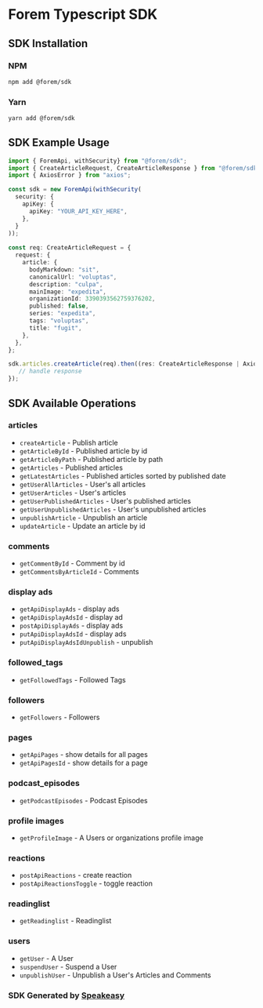 # Forem Typescript SDK

<!-- Start SDK Installation -->
## SDK Installation

### NPM

```bash
npm add @forem/sdk
```

### Yarn

```bash
yarn add @forem/sdk
```
<!-- End SDK Installation -->

## SDK Example Usage
<!-- Start SDK Example Usage -->
```typescript
import { ForemApi, withSecurity} from "@forem/sdk";
import { CreateArticleRequest, CreateArticleResponse } from "@forem/sdk/src/sdk/models/operations";
import { AxiosError } from "axios";

const sdk = new ForemApi(withSecurity(
  security: {
    apiKey: {
      apiKey: "YOUR_API_KEY_HERE",
    },
  }
));
    
const req: CreateArticleRequest = {
  request: {
    article: {
      bodyMarkdown: "sit",
      canonicalUrl: "voluptas",
      description: "culpa",
      mainImage: "expedita",
      organizationId: 3390393562759376202,
      published: false,
      series: "expedita",
      tags: "voluptas",
      title: "fugit",
    },
  },
};

sdk.articles.createArticle(req).then((res: CreateArticleResponse | AxiosError) => {
   // handle response
});
```
<!-- End SDK Example Usage -->

<!-- Start SDK Available Operations -->
## SDK Available Operations

### articles

* `createArticle` - Publish article
* `getArticleById` - Published article by id
* `getArticleByPath` - Published article by path
* `getArticles` - Published articles
* `getLatestArticles` - Published articles sorted by published date
* `getUserAllArticles` - User's all articles
* `getUserArticles` - User's articles
* `getUserPublishedArticles` - User's published articles
* `getUserUnpublishedArticles` - User's unpublished articles
* `unpublishArticle` - Unpublish an article
* `updateArticle` - Update an article by id

### comments

* `getCommentById` - Comment by id
* `getCommentsByArticleId` - Comments

### display ads

* `getApiDisplayAds` - display ads
* `getApiDisplayAdsId` - display ad
* `postApiDisplayAds` - display ads
* `putApiDisplayAdsId` - display ads
* `putApiDisplayAdsIdUnpublish` - unpublish

### followed_tags

* `getFollowedTags` - Followed Tags

### followers

* `getFollowers` - Followers

### pages

* `getApiPages` - show details for all pages
* `getApiPagesId` - show details for a page

### podcast_episodes

* `getPodcastEpisodes` - Podcast Episodes

### profile images

* `getProfileImage` - A Users or organizations profile image

### reactions

* `postApiReactions` - create reaction
* `postApiReactionsToggle` - toggle reaction

### readinglist

* `getReadinglist` - Readinglist

### users

* `getUser` - A User
* `suspendUser` - Suspend a User
* `unpublishUser` - Unpublish a User's Articles and Comments

<!-- End SDK Available Operations -->

### SDK Generated by [Speakeasy](https://docs.speakeasyapi.dev/docs/using-speakeasy/client-sdks)
